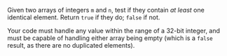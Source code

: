 Given two arrays of integers `m` and `n`, test if they contain *at least* one identical element. Return `true` if they do; `false` if not.

Your code must handle any value within the range of a 32-bit integer, and must be capable of handling either array being empty (which is a `false` result, as there are no duplicated elements).